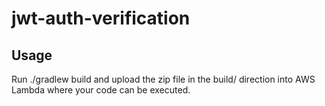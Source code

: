 # jwt-auth-verification

## Usage

Run ./gradlew build and upload the zip file in the build/ direction into AWS Lambda where your code can be executed.
